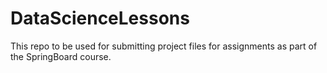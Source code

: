 # DataScienceLessons
This repo to be used for submitting project files for assignments as part of the SpringBoard course.
